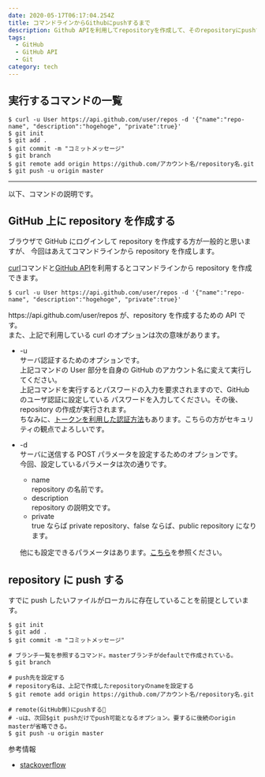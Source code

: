 ```yaml
---
date: 2020-05-17T06:17:04.254Z
title: コマンドラインからGithubにpushするまで
description: Github APIを利用してrepositoryを作成して、そのrepositoryにpushするまでのメモです。
tags:
  - GitHub
  - GitHub API
  - Git
category: tech
---
```


## 実行するコマンドの一覧

```shell
$ curl -u User https://api.github.com/user/repos -d '{"name":"repo-name", "description":"hogehoge", "private":true}'
$ git init
$ git add .
$ git commit -m "コミットメッセージ"
$ git branch
$ git remote add origin https://github.com/アカウント名/repository名.git
$ git push -u origin master
```

---

以下、コマンドの説明です。

## GitHub 上に repository を作成する

ブラウザで GitHub にログインして repository を作成する方が一般的と思いますが、
今回はあえてコマンドラインから repository を作成します。

[curl](https://curl.haxx.se/)コマンドと[GitHub API](https://developer.github.com/v3/)を利用するとコマンドラインから repository を作成できます。

```shell
$ curl -u User https://api.github.com/user/repos -d '{"name":"repo-name", "description":"hogehoge", "private":true}'
```

https&#058;//api.github.com/user/repos が、repository を作成するための API です。  
また、上記で利用している curl のオプションは次の意味があります。

- -u  
  サーバ認証するためのオプションです。  
  上記コマンドの User 部分を自身の GitHub のアカウント名に変えて実行してください。  
  上記コマンドを実行するとパスワードの入力を要求されますので、GitHub のユーザ認証に設定している
  パスワードを入力してください。その後、repository の作成が実行されます。  
  ちなみに、[トークンを利用した認証方法](https://developer.github.com/v3/auth/#via-oauth-and-personal-access-tokens)もあります。こちらの方がセキュリティの観点でよろしいです。
- -d  
  サーバに送信する POST パラメータを設定するためのオプションです。  
  今回、設定しているパラメータは次の通りです。

  - name  
    repository の名前です。
  - description  
    repository の説明文です。
  - private  
    true ならば private repository、false ならば、public repository になります。

  他にも設定できるパラメータはあります。[こちら](https://developer.github.com/v3/repos/#parameters-4)を参照ください。

## repository に push する

すでに push したいファイルがローカルに存在していることを前提としています。

```shell
$ git init
$ git add .
$ git commit -m "コミットメッセージ"

# ブランチ一覧を参照するコマンド。masterブランチがdefaultで作成されている。
$ git branch

# push先を設定する
# repository名は、上記で作成したrepositoryのnameを設定する
$ git remote add origin https://github.com/アカウント名/repository名.git

# remote(GitHub側)にpushする
# -uは、次回$git pushだけでpush可能となるオプション。要するに後続のorigin masterが省略できる。
$ git push -u origin master
```

参考情報

- [stackoverflow](https://stackoverflow.com/questions/2423777/is-it-possible-to-create-a-remote-repo-on-github-from-the-cli-without-opening-br)
